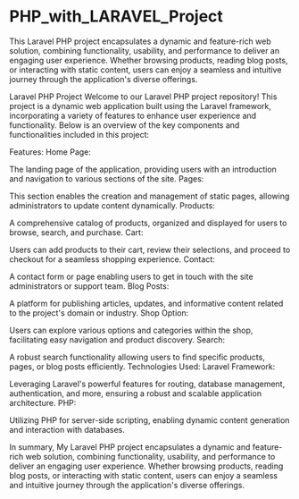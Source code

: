 # PHP_with_LARAVEL_Project
This Laravel PHP project encapsulates a dynamic and feature-rich web solution, combining functionality, usability, and performance to deliver an engaging user experience. Whether browsing products, reading blog posts, or interacting with static content, users can enjoy a seamless and intuitive journey through the application's diverse offerings.


Laravel PHP Project
Welcome to our Laravel PHP project repository! This project is a dynamic web application built using the Laravel framework, incorporating a variety of features to enhance user experience and functionality. Below is an overview of the key components and functionalities included in this project:

Features:
Home Page:

The landing page of the application, providing users with an introduction and navigation to various sections of the site.
Pages:

This section enables the creation and management of static pages, allowing administrators to update content dynamically.
Products:

A comprehensive catalog of products, organized and displayed for users to browse, search, and purchase.
Cart:

Users can add products to their cart, review their selections, and proceed to checkout for a seamless shopping experience.
Contact:

A contact form or page enabling users to get in touch with the site administrators or support team.
Blog Posts:

A platform for publishing articles, updates, and informative content related to the project's domain or industry.
Shop Option:

Users can explore various options and categories within the shop, facilitating easy navigation and product discovery.
Search:

A robust search functionality allowing users to find specific products, pages, or blog posts efficiently.
Technologies Used:
Laravel Framework:

Leveraging Laravel's powerful features for routing, database management, authentication, and more, ensuring a robust and scalable application architecture.
PHP:

Utilizing PHP for server-side scripting, enabling dynamic content generation and interaction with databases.


In summary, My Laravel PHP project encapsulates a dynamic and feature-rich web solution, combining functionality, usability, and performance to deliver an engaging user experience. Whether browsing products, reading blog posts, or interacting with static content, users can enjoy a seamless and intuitive journey through the application's diverse offerings.
